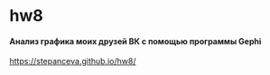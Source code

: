 # hw8
#### Анализ графика моих друзей ВК с помощью программы Gephi
https://stepanceva.github.io/hw8/
